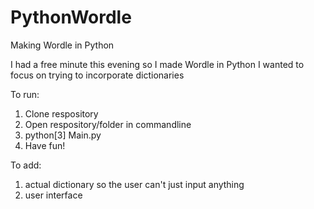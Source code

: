 # PythonWordle
Making Wordle in Python 

I had a free minute this evening so I made Wordle in Python 
I wanted to focus on trying to incorporate dictionaries 

To run: 
1) Clone respository
2) Open respository/folder in commandline
3) python[3] Main.py
4) Have fun!

To add: 
1) actual dictionary so the user can't just input anything
2) user interface 
